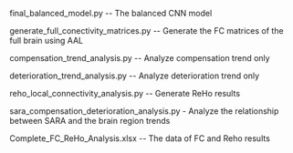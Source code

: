 final\_balanced\_model.py -- The balanced CNN model

generate\_full\_conectivity\_matrices.py -- Generate the FC matrices of the full brain using AAL

compensation\_trend\_analysis.py -- Analyze compensation trend only

deterioration\_trend\_analysis.py -- Analyze deterioration trend only

reho\_local\_connectivity\_analysis.py -- Generate ReHo results

sara\_compensation\_deterioration\_analysis.py - Analyze the relationship between SARA and the brain region trends

Complete\_FC\_ReHo\_Analysis.xlsx -- The data of FC and Reho results

